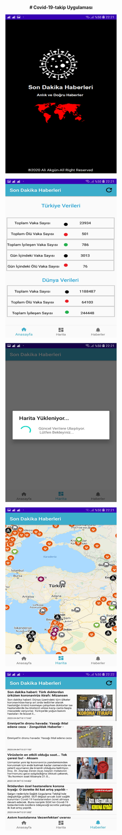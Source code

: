 <p align="center">
 <b> # Covid-19-takip Uygulaması
 </b>

</p>

<p align="center">
  <img width="350" height="500" src="1.jpg">
</p>
<p align="center">
  <img width="350" height="500" src="2.jpg">
</p><p align="center">
  <img width="350" height="500" src="3.jpg">
</p><p align="center">
  <img width="350" height="500" src="4.jpg">
</p><p align="center">
  <img width="350" height="500" src="5.jpg">
</p>
